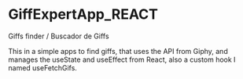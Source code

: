 # GiffExpertApp_REACT
Giffs finder / Buscador de Giffs

This in a simple apps to find giffs, that uses the API from Giphy, and manages the useState and useEffect from React, 
also a custom hook I named useFetchGifs.

